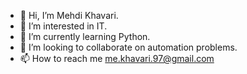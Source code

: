 - 👋 Hi, I’m Mehdi Khavari.
- 👀 I’m interested in IT.
- 🌱 I’m currently learning Python.
- 💞️ I’m looking to collaborate on automation problems.
- 📫 How to reach me me.khavari.97@gmail.com

<!---
mehdiKhavari97/mehdiKhavari97 is a ✨ special ✨ repository because its `README.md` (this file) appears on your GitHub profile.
You can click the Preview link to take a look at your changes.
--->
